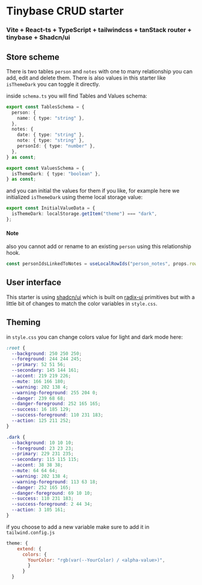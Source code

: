 # Tinybase CRUD starter

### Vite + React-ts + TypeScript + tailwindcss + tanStack router + tinybase + Shadcn/ui

## Store scheme

There is two tables `person` and `notes` with one to many relationship you can add, edit and delete them. There is also values in this starter like `isThemeDark` you can toggle it directly.

inside `schema.ts` you will find Tables and Values schema:

```ts
export const TablesSchema = {
  person: {
    name: { type: "string" },
  },
  notes: {
    date: { type: "string" },
    note: { type: "string" },
    personId: { type: "number" },
  },
} as const;

export const ValuesSchema = {
  isThemeDark: { type: "boolean" },
} as const;
```

and you can initial the values for them if you like, for example here we initialized `isThemeDark` using theme local storage value:

```ts
export const InitialValueData = {
  isThemeDark: localStorage.getItem("theme") === "dark",
};
```

#### Note

also you cannot add or rename to an existing `person` using this relationship hook.

```js
const personIdsLinkedToNotes = useLocalRowIds("person_notes", props.rowId);
```

## User interface

This starter is using [shadcn/ui](https://ui.shadcn.com/) which is built on [radix-ui](https://www.radix-ui.com/primitives/docs/overview/introduction) primitives but with a little bit of changes to match the color variables in `style.css`.

## Theming

in `style.css` you can change colors value for light and dark mode here:

```css
:root {
  --background: 250 250 250;
  --foreground: 244 244 245;
  --primary: 52 51 56;
  --secondary: 145 144 161;
  --accent: 219 219 226;
  --mute: 166 166 180;
  --warning: 202 138 4;
  --warning-foreground: 255 204 0;
  --danger: 239 68 68;
  --danger-foreground: 252 165 165;
  --success: 16 185 129;
  --success-foreground: 110 231 183;
  --action: 125 211 252;
}

.dark {
  --background: 10 10 10;
  --foreground: 23 23 23;
  --primary: 229 231 235;
  --secondary: 115 115 115;
  --accent: 38 38 38;
  --mute: 64 64 64;
  --warning: 202 138 4;
  --warning-foreground: 113 63 18;
  --danger: 252 165 165;
  --danger-foreground: 69 10 10;
  --success: 110 231 183;
  --success-foreground: 2 44 34;
  --action: 3 105 161;
}
```

if you choose to add a new variable make sure to add it in `tailwind.config.js`

```js
theme: {
    extend: {
      colors: {
        YourColor: "rgb(var(--YourColor) / <alpha-value>)",
        }
      }
  }
```

